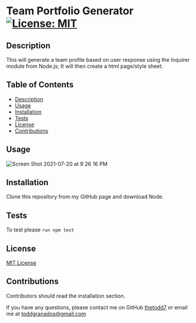   # Team Portfolio Generator [![License: MIT](https://img.shields.io/badge/License-MIT-yellow.svg)](https://opensource.org/licenses/MIT)

  ## Description
  
  This will generate a team profile based on user response using the Inquirer module from Node.js; It will then create a html page/style sheet.
  
  ## Table of Contents
  * [Description](#Description)
  * [Usage](#Usage)
  * [Installation](#Installation)
  * [Tests](#Tests)
  * [License](#License)
  * [Contributions](#Contributions)
  

  ## Usage

  ![Screen Shot 2021-07-20 at 9 26 16 PM](https://user-images.githubusercontent.com/85806673/126424867-b7ba4f58-9c16-47d7-8c22-314da665ecaa.jpg)


  ## Installation

  Clone this repository from my GitHub page and download Node.

  ## Tests 

  To test please `run npm test`

  ## License 

[MIT License](https://opensource.org/licenses/MIT)

  ## Contributions
  
  Contributors should read the installation section.
 
  If you have any questions, please contact me on GitHub [thetodd7](https://github.com/thetodd7) or email me at toddgranados@gmail.com 
